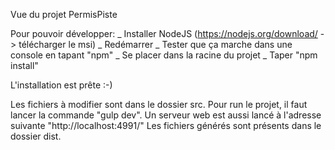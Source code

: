 Vue du projet PermisPiste

Pour pouvoir développer:
_ Installer NodeJS (https://nodejs.org/download/    -> télécharger le msi)
_ Redémarrer
_ Tester que ça marche dans une console en tapant "npm"
_ Se placer dans la racine du projet
_ Taper "npm install"

L'installation est prête :-)

Les fichiers à modifier sont dans le dossier src.
Pour run le projet, il faut lancer la commande "gulp dev".
Un serveur web est aussi lancé à l'adresse suivante "http://localhost:4991/"
Les fichiers générés sont présents dans le dossier dist.